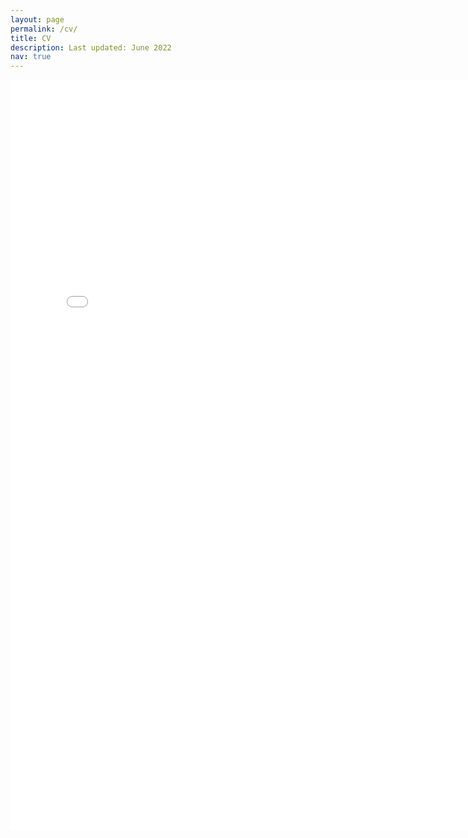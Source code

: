 ```yaml
---
layout: page
permalink: /cv/
title: CV
description: Last updated: June 2022 
nav: true
---
```


<embed src="/assets/pdf/HamakiotesCV.pdf" type="application/pdf" width="780" height="1200">
